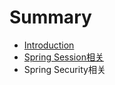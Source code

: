 # Summary

* [Introduction](README.md)
* [Spring Session相关](01_Spring_Session.md)
* Spring Security相关

